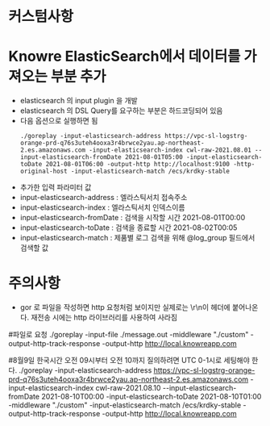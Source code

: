 # 커스텀사항
# Knowre ElasticSearch에서 데이터를 가져오는 부분 추가
 - elasticsearch 의 input plugin 을 개발
 - elasticsearch 의 DSL Query를 요구하는 부분은 하드코딩되어 있음
 - 다음 옵션으로 실행하면 됨
    ```
    ./goreplay -input-elasticsearch-address https://vpc-sl-logstrg-orange-prd-q76s3uteh4ooxa3r4brwce2yau.ap-northeast-2.es.amazonaws.com -input-elasticsearch-index cwl-raw-2021.08.01 --input-elasticsearch-fromDate 2021-08-01T05:00 -input-elasticsearch-toDate 2021-08-01T06:00 -output-http http://localhost:9100 -http-original-host -input-elasticsearch-match /ecs/krdky-stable
    ```
  - 추가한 입력 파라미터 값 
   - input-elasticsearch-address : 엘라스틱서치 접속주소
   - input-elasticsearch-index : 엘라스틱서치 인덱스이름
   - input-elasticsearch-fromDate : 검색을 시작할 시간 2021-08-01T00:00
   - input-elasticsearch-toDate : 검색을 종료할 시간 2021-08-02T00:05
   - input-elasticsearch-match : 제품별 로그 검색을 위해 @log_group 필드에서 검색할 값 


# 주의사항
 - gor 로 파일을 작성하면 http 요청처럼 보이지만 실제로는 \r\n이 헤더에 붙어나온다. 재전송 시에는 http 라이브러리를 사용하여 사라짐
 
#파일로 요청
./goreplay -input-file ./message.out -middleware "./custom"  -output-http-track-response -output-http http://local.knowreapp.com

#8월9일 한국시간 오전 09시부터 오전 10까지 질의하려면 UTC 0-1시로 세팅해야 한다.
./goreplay -input-elasticsearch-address https://vpc-sl-logstrg-orange-prd-q76s3uteh4ooxa3r4brwce2yau.ap-northeast-2.es.amazonaws.com -input-elasticsearch-index cwl-raw-2021.08.10 --input-elasticsearch-fromDate 2021-08-10T00:00 -input-elasticsearch-toDate 2021-08-10T01:00 -middleware "./custom"  -input-elasticsearch-match /ecs/krdky-stable -output-http-track-response -output-http http://local.knowreapp.com

